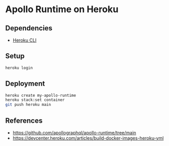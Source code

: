 # Apollo Runtime on Heroku

## Dependencies

- [Heroku CLI](https://devcenter.heroku.com/articles/heroku-cli)

## Setup

```sh
heroku login
```

## Deployment

```sh
heroku create my-apollo-runtime
heroku stack:set container
git push heroku main
```

## References

- https://github.com/apollographql/apollo-runtime/tree/main
- https://devcenter.heroku.com/articles/build-docker-images-heroku-yml
